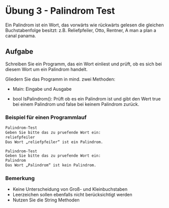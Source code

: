 # Übung 3 - Palindrom Test

Ein Palindrom ist ein Wort, das vorwärts wie rückwärts gelesen die gleichen Buchstabenfolge besitzt: z.B. Reliefpfeiler, Otto, Rentner, A man a plan a canal panama.

## Aufgabe

Schreiben Sie ein Programm, das ein Wort einliest und prüft, ob es sich bei diesem Wort um ein Palindrom handelt.

Gliedern Sie das Programm in mind. zwei Methoden:

* Main: Eingabe und Ausgabe

* bool IsPalindrom(): Prüft ob es ein Palindrom ist und gibt den Wert true bei einem Palindrom und false bei keinem Palindrom zurück.

### Beispiel für einen Programmlauf

```bash
Palindrom-Test
Geben Sie bitte das zu pruefende Wort ein:
reliefpfeiler
Das Wort „reliefpfeiler“ ist ein Palindrom.

Palindrom-Test
Geben Sie bitte das zu pruefende Wort ein:
Palindrom
Das Wort „Palindrom“ ist kein Palindrom.
```

### Bemerkung

* Keine Unterscheidung von Groß- und Kleinbuchstaben
* Leerzeichen sollen ebenfalls nicht berücksichtigt werden
* Nutzen Sie die String Methoden
